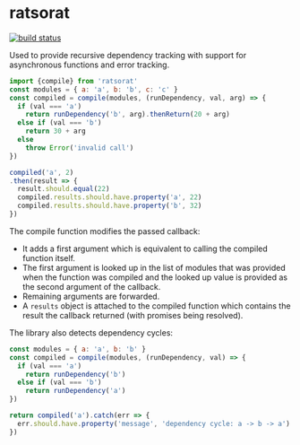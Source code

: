 # ratsorat

[![build status](https://circleci.com/gh/ohjames/ratsorat.png)](https://circleci.com/gh/ohjames/ratsorat)

Used to provide recursive dependency tracking with support for asynchronous functions and error tracking.


```javascript
import {compile} from 'ratsorat'
const modules = { a: 'a', b: 'b', c: 'c' }
const compiled = compile(modules, (runDependency, val, arg) => {
  if (val === 'a')
    return runDependency('b', arg).thenReturn(20 + arg)
  else if (val === 'b')
    return 30 + arg
  else
    throw Error('invalid call')
})

compiled('a', 2)
.then(result => {
  result.should.equal(22)
  compiled.results.should.have.property('a', 22)
  compiled.results.should.have.property('b', 32)
})
```

The compile function modifies the passed callback:
 * It adds a first argument which is equivalent to calling the compiled function itself.
 * The first argument is looked up in the list of modules that was provided when the function was compiled and the looked up value is provided as the second argument of the callback.
 * Remaining arguments are forwarded.
 * A `results` object is attached to the compiled function which contains the result the callback returned (with promises being resolved).

The library also detects dependency cycles:

```javascript
const modules = { a: 'a', b: 'b' }
const compiled = compile(modules, (runDependency, val) => {
  if (val === 'a')
    return runDependency('b')
  else if (val === 'b')
    return runDependency('a')
})

return compiled('a').catch(err => {
  err.should.have.property('message', 'dependency cycle: a -> b -> a')
})
```
